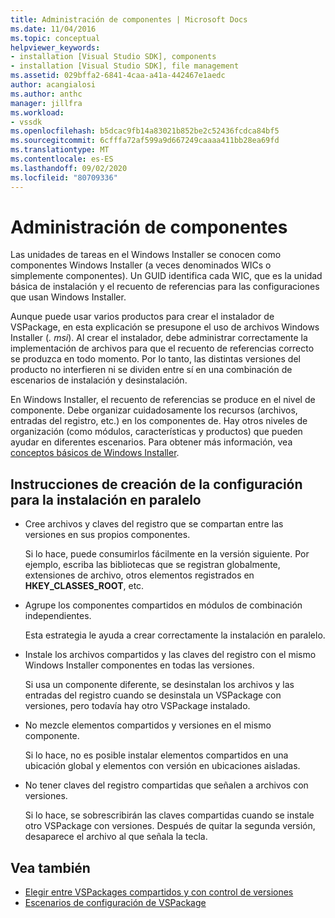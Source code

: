 ```yaml
---
title: Administración de componentes | Microsoft Docs
ms.date: 11/04/2016
ms.topic: conceptual
helpviewer_keywords:
- installation [Visual Studio SDK], components
- installation [Visual Studio SDK], file management
ms.assetid: 029bffa2-6841-4caa-a41a-442467e1aedc
author: acangialosi
ms.author: anthc
manager: jillfra
ms.workload:
- vssdk
ms.openlocfilehash: b5dcac9fb14a83021b852be2c52436fcdca84bf5
ms.sourcegitcommit: 6cfffa72af599a9d667249caaaa411bb28ea69fd
ms.translationtype: MT
ms.contentlocale: es-ES
ms.lasthandoff: 09/02/2020
ms.locfileid: "80709336"
---
```

# <a name="component-management"></a>Administración de componentes
Las unidades de tareas en el Windows Installer se conocen como componentes Windows Installer (a veces denominados WICs o simplemente componentes). Un GUID identifica cada WIC, que es la unidad básica de instalación y el recuento de referencias para las configuraciones que usan Windows Installer.

 Aunque puede usar varios productos para crear el instalador de VSPackage, en esta explicación se presupone el uso de archivos Windows Installer (*. msi*). Al crear el instalador, debe administrar correctamente la implementación de archivos para que el recuento de referencias correcto se produzca en todo momento. Por lo tanto, las distintas versiones del producto no interfieren ni se dividen entre sí en una combinación de escenarios de instalación y desinstalación.

 En Windows Installer, el recuento de referencias se produce en el nivel de componente. Debe organizar cuidadosamente los recursos (archivos, entradas del registro, etc.) en los componentes de. Hay otros niveles de organización (como módulos, características y productos) que pueden ayudar en diferentes escenarios. Para obtener más información, vea [conceptos básicos de Windows Installer](../../extensibility/internals/windows-installer-basics.md).

## <a name="guidelines-of-authoring-setup-for-side-by-side-installation"></a>Instrucciones de creación de la configuración para la instalación en paralelo

- Cree archivos y claves del registro que se compartan entre las versiones en sus propios componentes.

     Si lo hace, puede consumirlos fácilmente en la versión siguiente. Por ejemplo, escriba las bibliotecas que se registran globalmente, extensiones de archivo, otros elementos registrados en **HKEY_CLASSES_ROOT**, etc.

- Agrupe los componentes compartidos en módulos de combinación independientes.

     Esta estrategia le ayuda a crear correctamente la instalación en paralelo.

- Instale los archivos compartidos y las claves del registro con el mismo Windows Installer componentes en todas las versiones.

     Si usa un componente diferente, se desinstalan los archivos y las entradas del registro cuando se desinstala un VSPackage con versiones, pero todavía hay otro VSPackage instalado.

- No mezcle elementos compartidos y versiones en el mismo componente.

     Si lo hace, no es posible instalar elementos compartidos en una ubicación global y elementos con versión en ubicaciones aisladas.

- No tener claves del registro compartidas que señalen a archivos con versiones.

     Si lo hace, se sobrescribirán las claves compartidas cuando se instale otro VSPackage con versiones. Después de quitar la segunda versión, desaparece el archivo al que señala la tecla.

## <a name="see-also"></a>Vea también
- [Elegir entre VSPackages compartidos y con control de versiones](../../extensibility/choosing-between-shared-and-versioned-vspackages.md)
- [Escenarios de configuración de VSPackage](../../extensibility/internals/vspackage-setup-scenarios.md)
